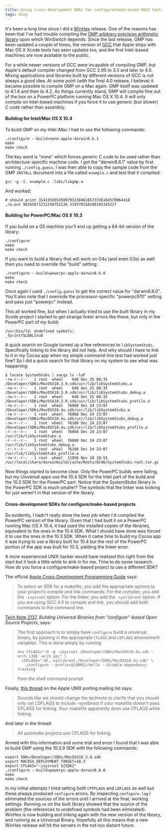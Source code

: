 ```yaml
---
title: Using cross-development SDKs for configure/make-based UNIX tools and libraries
tags: blog
---
```


It's been a long time since I did a [WinHex](http://wincent.dev/a/products/winhex/) release. One of the reasons has been that I've had trouble compiling the [GMP arbitrary precision arithmetic library](http://swox.com/gmp/) upon which WinSwitch depends. Since the last release, GMP has been updated a couple of times, the version of [GCC](http://gcc.gnu.org/) that Apple ships with Mac OS X Xcode tools has seen updates too, and the first Intel-based machines are now available to the public.

For a while newer versions of GCC were incapable of compiling GMP, but Apple's default compiler changed from GCC 2.95 to 3.3 and later to 4.0. Mixing applications and libraries built by different versions of GCC is not always a good idea. At some point (with the final 4.0 release, I believe) it became possible to compile GMP on a Mac again. GMP itself was updated to 4.1.4 and then to 4.2. As things currently stand, GMP will compile fine out of the box on a PowerPC platform running Mac OS X 10.4. It will only compile on Intel-based machines if you force it to use generic (but slower) C code rather than assembly.

#### Building for Intel/Mac OS X 10.4

To build GMP on my Intel iMac I had to use the following commands:

    ./configure --build=none-apple-darwin8.6.1
    make
    make check

The key word is "none" which forces generic C code to be used rather than architecture-specific machine code. I got the "darwin8.6.1" value by first running `./config.guess`. I was then able to copy the sample code from the GMP `INSTALL` document into a file called `example.c` and test that it compiled:

    gcc -g -I. example.c .libs/libgmp.a

And worked:

    # should print 31415926535897932384618573336104570964418
    ./a.out 98365871231256752134 319378318340103345227

#### Building for PowerPC/Mac OS X 10.3

If you build on a G5 machine you'll end up getting a 64-bit version of the library:

    ./configure
    make
    make check

If you want to build a library that will work on G4s (and even G3s) as well then you need to override the "build" setting:

    ./configure --build=powerpc-apple-darwin8.6.0
    make
    make check

Once again I used `./config.guess` to get the correct value for "darwin8.6.0". You'll also note that I overrode the processor-specific "powerpc970" setting and pass just "powerpc" instead.

This all worked fine, but when I actually tried to use the built library in my Xcode project I started to get strange linker errors like these, but only in the PowerPC part of my build:

    /usr/bin/ld: Undefined symbols:
    _fprintf$LDBLStub

A quick search on Google turned up a few references to `libSystemStubs`. Specifically linking to the library did not help. And why should I have to link to it in my Cocoa app when my simple command-line test had worked just fine? So I did a quick search for that library on my system to see what was happening:

    $ locate SystemStubs | xargs ls -laF
    -rw-r--r--   1 root  wheel    640 Dec 25 08:35 /Developer/SDKs/MacOSX10.3.9.sdk/usr/lib/libSystemStubs.a
    -rw-r--r--   1 root  wheel    640 Dec 25 08:35 /Developer/SDKs/MacOSX10.3.9.sdk/usr/lib/libSystemStubs_debug.a
    -rw-r--r--   1 root  wheel    640 Dec 25 08:35 /Developer/SDKs/MacOSX10.3.9.sdk/usr/lib/libSystemStubs_profile.a
    -rw-r--r--   1 root  wheel  76068 Dec 24 23:07 /Developer/SDKs/MacOSX10.4u.sdk/usr/lib/libSystemStubs.a
    -rw-r--r--   1 root  wheel  76068 Dec 24 23:07 /Developer/SDKs/MacOSX10.4u.sdk/usr/lib/libSystemStubs_debug.a
    -rw-r--r--   1 root  wheel  76180 Dec 24 23:07 /Developer/SDKs/MacOSX10.4u.sdk/usr/lib/libSystemStubs_profile.a
    -r--r--r--   1 root  wheel  76068 Dec 24 23:07 /usr/lib/libSystemStubs.a
    -r--r--r--   1 root  wheel  76068 Dec 24 23:07 /usr/lib/libSystemStubs_debug.a
    -r--r--r--   1 root  wheel  76180 Dec 24 23:07 /usr/lib/libSystemStubs_profile.a
    -rw-r--r--   1 root  wheel  11056 Nov 10 18:55 /usr/local/share/darwinbuild/cache/Roots/8C46/SystemStubs.root.tar.gz

Now things started to become clear. Only the PowerPC builds were failing, but my Universal apps use the 10.4 SDK for the Intel part of the build and the 10.3 SDK for the PowerPC part. Notice that the SystemStubs library in the PowerPC SDK is much smaller? The symbols that the linker was looking for just weren't in that version of the library.

#### Cross-development SDKs for configure/make-based projects

So evidently, I hadn't really done the best job when I'd compiled the PowerPC version of the library. Given that I had built it on a PowerPC running Mac OS X 10.4, it had used the installed copies of the libraries, equivalent to the ones in the 10.4 SDK. What I should have done was forced it to use the ones in the 10.3 SDK. When it came time to build my Cocoa app it was trying to use a library built for 10.4 but the rest of the PowerPC portion of the app was built for 10.3, yielding the linker error.

A more experienced UNIX hacker would have realized this right from the start but it took a little while to sink in for me. Time to do some research. How do you force a configure/make-based project to use a different SDK?

The official [Apple Cross-Development Programming Guide](http://developer.apple.com/documentation/DeveloperTools/Conceptual/cross_development/Using/chapter_3_section_2.html#//apple_ref/doc/uid/20002000-1114311-BABGCAAB) says:

> To select an SDK for a makefile, you add the appropriate options to your project's compile and link commands. For the compiler, you add the `-isysroot` option. For the linker, you add the `-syslibroot` option. If you are using GCC 4.0 to compile and link, you should add both commands to the command line.

[Tech Note 2137](http://developer.apple.com/technotes/tn2005/tn2137.html), _Building Universal Binaries from "configure"-based Open Source Projects_, says:

> The first approach is to simply have `configure` build a universal binary, by passing in the appropriate `CFLAGS` and `LDFLAGS` environment variables. This is done simply by running
>
>     env CFLAGS="-O -g -isysroot /Developer/SDKs/MacOSX10.4u.sdk -arch i386 -arch ppc" \
>       LDFLAGS="-Wl,-syslibroot,/Developer/SDKs/MacOSX10.4u.sdk" \
>        ./configure --prefix=${HOME}/Hello --disable-dependency-tracking
>
> from the shell command prompt.

Finally, [this thread](http://lists.apple.com/archives/unix-porting/2005/Oct/msg00003.html) on the Apple UNIX porting mailing list says:

> Sounds like we should change the technote to clarify that you should only set LDFLAGS to include -syslibroot if your makefile doesn't pass CFLAGS for linking. Your makefile apparently does use CFLAGS while linking.

And later in the thread:

> All automake projects use CFLAGS for linking.

Armed with this information and some trial and error I found that I was able to build GMP using the 10.3.9 SDK with the following commands:

    export SDK=/Developer/SDKs/MacOSX10.3.9.sdk
    export MACOSX_DEPLOYMENT_TARGET=10.3
    export CFLAGS="-isysroot ${SDK}"
    ./configure --build=powerpc-apple-darwin8.6.0
    make
    make check

In my initial attempts I tried setting both `CPPFLAGS` and `LDFLAGS` as well but these always produced `configure` errors. By inspecting `configure.log` I eliminated the sources of the errors until I arrived at the final, working settings. Running `nm` on the built library showed that the source of the problem (the references to undefined symbols had been eliminated). WinHex is now building and linking again with the new version of the library, and running as a Universal Binary. Hopefully all this means that a new WinHex release will hit the servers in the not-too distant future.
